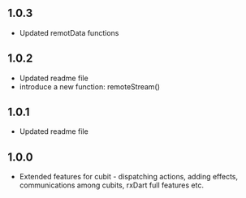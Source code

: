 ## 1.0.3

- Updated remotData functions

## 1.0.2

- Updated readme file
- introduce a new function: remoteStream()

## 1.0.1

- Updated readme file

## 1.0.0

- Extended features for cubit - dispatching actions, adding effects, communications among cubits, rxDart full features etc.
